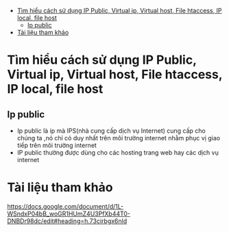 - [Tìm hiểu cách sử dụng IP Public, Virtual ip, Virtual host, File htaccess, IP local, file host](#tìm-hiểu-cách-sử-dụng-ip-public-virtual-ip-virtual-host-file-htaccess-ip-local-file-host)
  - [Ip public](#ip-public)
- [Tài liệu tham khảo](#tài-liệu-tham-khảo)

# Tìm hiểu cách sử dụng IP Public, Virtual ip, Virtual host, File htaccess, IP local, file host
## Ip public
- Ip public là ip mà IPS(nhà cung cấp dịch vụ Internet) cung cấp cho chúng ta ,nó chỉ có duy nhất trên môi trường internet nhằm phục vị giao tiếp trên môi trường internet
- IP public thường được dùng cho các hosting trang web hay các dịch vụ internet

# Tài liệu tham khảo
https://docs.google.com/document/d/1L-WSndxP04bB_woGR1HUmZ4U3PfXb44T0-DNBDr98dc/edit#heading=h.73cirbgx6nld